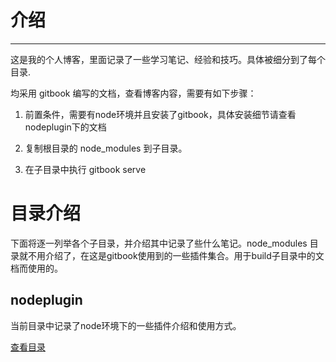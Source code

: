 # 介绍
---
这是我的个人博客，里面记录了一些学习笔记、经验和技巧。具体被细分到了每个目录.

均采用 gitbook 编写的文档，查看博客内容，需要有如下步骤：

1. 前置条件，需要有node环境并且安装了gitbook，具体安装细节请查看nodeplugin下的文档

1. 复制根目录的 node_modules 到子目录。

2. 在子目录中执行 gitbook serve


# 目录介绍

下面将逐一列举各个子目录，并介绍其中记录了些什么笔记。node_modules 目录就不用介绍了，在这是gitbook使用到的一些插件集合。用于build子目录中的文档而使用的。

## nodeplugin

当前目录中记录了node环境下的一些插件介绍和使用方式。

[查看目录](nodeplugin/SUMMARY.md)


